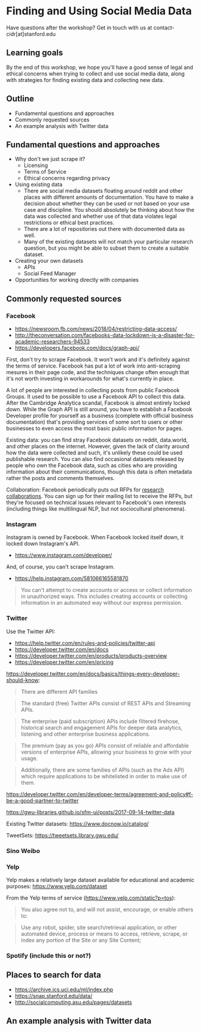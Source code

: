 # Finding and Using Social Media Data

Have questions after the workshop? Get in touch with us at contact-cidr[at]stanford.edu

## Learning goals

By the end of this workshop, we hope you'll have a good sense of legal and ethical concerns when trying to collect and use social media data, along with strategies for finding existing data and collecting new data.

## Outline

- Fundamental questions and approaches
- Commonly requested sources
- An example analysis with Twitter data

## Fundamental questions and approaches

- Why don't we just scrape it?
  - Licensing
  - Terms of Service
  - Ethical concerns regarding privacy
- Using existing data
  - There are social media datasets floating around reddit and other places with different amounts of documentation. You have to make a decision about whether they can be used or not based on your use case and discipline. You should absolutely be thinking about how the data was collected and whether use of that data violates legal restrictions or ethical best practices.
  - There are a lot of repositories out there with documented data as well.
  - Many of the existing datasets will not match your particular research question, but you might be able to subset them to create a suitable dataset.
- Creating your own datasets
  - APIs
  - Social Feed Manager
- Opportunities for working directly with companies

## Commonly requested sources

### Facebook

- https://newsroom.fb.com/news/2018/04/restricting-data-access/
- http://theconversation.com/facebooks-data-lockdown-is-a-disaster-for-academic-researchers-94533
- https://developers.facebook.com/docs/graph-api/

First, don't try to scrape Facebook. It won't work and it's definitely against the terms of service. Facebook has put a lot of work into anti-scraping mesures in their page code, and the techniques change often enough that it's not worth investing in workarounds for what's currently in place.

A lot of people are interested in collecting posts from public Facebook Groups. It used to be possible to use a Facebook API to collect this data. After the Cambridge Analytica scandal, Facebook is almost entirely locked down. While the Graph API is still around, you have to establish a Facebook Developer profile for yourself as a business (complete with official business documentation) that's providing services of some sort to users or other businesses to even access the most basic public information for pages.

Existing data: you can find stray Facebook datasets on reddit, data.world, and other places on the internet. However, given the lack of clarity around how the data were collected and such, it's unlikely these could be used publishable research. You can also find occasional datasets released by people who own the Facebook data, such as cities who are providing information about their communications, though this data is often metadata rather the posts and comments themselves.

Collaboration: Facebook periodically puts out RFPs for [research collaborations](https://research.fb.com/programs/). You can sign up for their mailing list to receive the RFPs, but they're focused on technical issues relevant to Facebook's own interests (including things like multilingual NLP, but not sociocultural phenomena).

### Instagram

Instagram is owned by Facebook. When Facebook locked itself down, it locked down Instagram's API.

- https://www.instagram.com/developer/

And, of course, you can't scrape Instagram.

- https://help.instagram.com/581066165581870

> You can't attempt to create accounts or access or collect information in unauthorized ways.
> This includes creating accounts or collecting information in an automated way without our express permission.

### Twitter

Use the Twitter API:

- https://help.twitter.com/en/rules-and-policies/twitter-api
- https://developer.twitter.com/en/docs
- https://developer.twitter.com/en/products/products-overview
- https://developer.twitter.com/en/pricing

https://developer.twitter.com/en/docs/basics/things-every-developer-should-know:

> There are different API families

> The standard (free) Twitter APIs consist of REST APIs and Streaming APIs.

> The enterprise (paid subscription) APIs include filtered firehose, historical search and engagement APIs for deeper data analytics, listening and other enterprise business applications.

> The premium (pay as you go) APIs consist of reliable and affordable versions of enterprise APIs, allowing your business to grow with your usage.

> Additionally, there are some families of APIs (such as the Ads API) which require applications to be whitelisted in order to make use of them.

https://developer.twitter.com/en/developer-terms/agreement-and-policy#f-be-a-good-partner-to-twitter

https://gwu-libraries.github.io/sfm-ui/posts/2017-09-14-twitter-data

Existing Twitter datasets: https://www.docnow.io/catalog/

TweetSets: https://tweetsets.library.gwu.edu/

### Sino Weibo

### Yelp

Yelp makes a relatively large dataset available for educational and academic purposes: https://www.yelp.com/dataset

From the Yelp terms of service (https://www.yelp.com/static?p=tos):

> You also agree not to, and will not assist, encourage, or enable others to:

> Use any robot, spider, site search/retrieval application, or other automated device, process or means to access, retrieve, scrape, or index any portion of the Site or any Site Content;

### Spotify (include this or not?)

## Places to search for data

- https://archive.ics.uci.edu/ml/index.php
- https://snap.stanford.edu/data/
- http://socialcomputing.asu.edu/pages/datasets

## An example analysis with Twitter data
